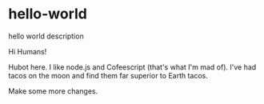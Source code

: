 # hello-world
hello world description

Hi Humans!

Hubot here. I like node.js and Cofeescript (that's what I'm mad of).
I've had tacos on the moon and find them far superior to Earth tacos.

Make some more changes.
